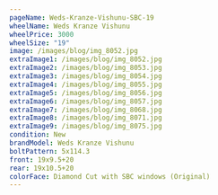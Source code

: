 ```yaml
---
pageName: Weds-Kranze-Vishunu-SBC-19
wheelName: Weds Kranze Vishunu
wheelPrice: 3000
wheelSize: "19"
image: /images/blog/img_8052.jpg
extraImage1: /images/blog/img_8052.jpg
extraImage2: /images/blog/img_8053.jpg
extraImage3: /images/blog/img_8054.jpg
extraImage4: /images/blog/img_8055.jpg
extraImage5: /images/blog/img_8056.jpg
extraImage6: /images/blog/img_8057.jpg
extraImage7: /images/blog/img_8068.jpg
extraImage8: /images/blog/img_8071.jpg
extraImage9: /images/blog/img_8075.jpg
condition: New
brandModel: Weds Kranze Vishunu
boltPattern: 5x114.3
front: 19x9.5+20
rear: 19x10.5+20
colorFace: Diamond Cut with SBC windows (Original)
---
```

